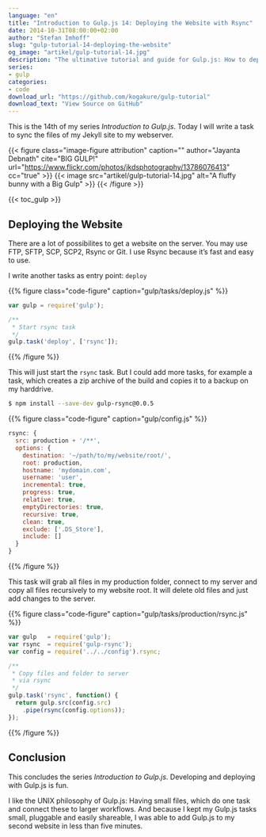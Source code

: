 ```yaml
---
language: "en"
title: "Introduction to Gulp.js 14: Deploying the Website with Rsync"
date: 2014-10-31T08:00:00+02:00
author: "Stefan Imhoff"
slug: "gulp-tutorial-14-deploying-the-website"
og_image: "artikel/gulp-tutorial-14.jpg"
description: "The ultimative tutorial and guide for Gulp.js: How to deploy your website with rsync to your server."
series:
- gulp
categories:
- code
download_url: "https://github.com/kogakure/gulp-tutorial"
download_text: "View Source on GitHub"
---
```


This is the 14th of my series *Introduction to Gulp.js*. Today I will write a task to sync the files of my Jekyll site to my webserver.

{{< figure class="image-figure attribution" caption="" author="Jayanta Debnath" cite="BIG GULP!" url="https://www.flickr.com/photos/jkdsphotography/13786076413" cc="true" >}}
{{< image src="artikel/gulp-tutorial-14.jpg" alt="A fluffy bunny with a Big Gulp" >}}
{{< /figure >}}

{{< toc_gulp >}}

## Deploying the Website

There are a lot of possibilites to get a website on the server. You may use FTP, SFTP, SCP, SCP2, Rsync or Git. I use Rsync because it’s fast and easy to use.

I write another tasks as entry point: `deploy`

{{% figure class="code-figure" caption="gulp/tasks/deploy.js" %}}
```javascript
var gulp = require('gulp');

/**
 * Start rsync task
 */
gulp.task('deploy', ['rsync']);
```
{{% /figure %}}

This will just start the `rsync` task. But I could add more tasks, for example a task, which creates a zip archive of the build and copies it to a backup on my harddrive.

```bash
$ npm install --save-dev gulp-rsync@0.0.5
```

{{% figure class="code-figure" caption="gulp/config.js" %}}
```javascript
rsync: {
  src: production + '/**',
  options: {
    destination: '~/path/to/my/website/root/',
    root: production,
    hostname: 'mydomain.com',
    username: 'user',
    incremental: true,
    progress: true,
    relative: true,
    emptyDirectories: true,
    recursive: true,
    clean: true,
    exclude: ['.DS_Store'],
    include: []
  }
}
```
{{% /figure %}}

This task will grab all files in my production folder, connect to my server and copy all files recursively to my website root. It will delete old files and just add changes to the server.

{{% figure class="code-figure" caption="gulp/tasks/production/rsync.js" %}}
```javascript
var gulp   = require('gulp');
var rsync  = require('gulp-rsync');
var config = require('../../config').rsync;

/**
 * Copy files and folder to server
 * via rsync
 */
gulp.task('rsync', function() {
  return gulp.src(config.src)
    .pipe(rsync(config.options));
});
```
{{% /figure %}}

## Conclusion

This concludes the series *Introduction to Gulp.js*. Developing and deploying with Gulp.js is fun.

I like the UNIX philosophy of Gulp.js: Having small files, which do one task and connect these to larger workflows. And because I kept my Gulp.js tasks small, pluggable and easily shareable, I was able to add Gulp.js to my second website in less than five minutes.
